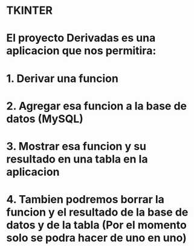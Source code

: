 # TKINTER

# El proyecto Derivadas es una aplicacion que nos permitira:
#   1. Derivar una funcion
#   2. Agregar esa funcion a la base de datos (MySQL)
#   3. Mostrar esa funcion y su resultado en una tabla en la aplicacion
#   4. Tambien podremos borrar la funcion y el resultado de la base de datos y de la tabla (Por el momento solo se podra hacer de uno en uno)